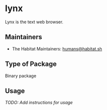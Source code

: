# lynx

Lynx is the text web browser.

## Maintainers

* The Habitat Maintainers: <humans@habitat.sh>

## Type of Package

Binary package

## Usage

*TODO: Add instructions for usage*

